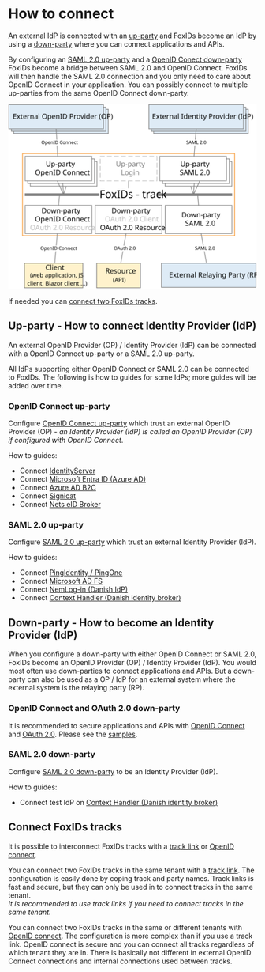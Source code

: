 ﻿# How to connect

An external IdP is connected with an [up-party](parties.md#up-party) and FoxIDs become an IdP by using a [down-party](parties.md#down-party) where you can connect applications and APIs.

By configuring an [SAML 2.0 up-party](up-party-saml-2.0.md) and a [OpenID Conect down-party](down-party-oidc.md) FoxIDs become a bridge between SAML 2.0 and OpenID Connect. 
FoxIDs will then handle the SAML 2.0 connection and you only need to care about OpenID Connect in your application. You can possibly connect to multiple up-parties from the same OpenID Connect down-party.

![How to connect with up-parties and down-parties](images/how-to-connect.svg)

If needed you can [connect two FoxIDs tracks](#connect-foxids-tracks).

## Up-party - How to connect Identity Provider (IdP)

An external OpenID Provider (OP) / Identity Provider (IdP) can be connected with a OpenID Connect up-party or a SAML 2.0 up-party.

All IdPs supporting either OpenID Connect or SAML 2.0 can be connected to FoxIDs. The following is how to guides for some IdPs; more guides will be added over time.

### OpenID Connect up-party

Configure [OpenID Connect up-party](up-party-oidc.md) which trust an external OpenID Provider (OP) - *an Identity Provider (IdP) is called an OpenID Provider (OP) if configured with OpenID Connect*.

How to guides:

- Connect [IdentityServer](up-party-howto-oidc-identityserver.md)
- Connect [Microsoft Entra ID (Azure AD)](up-party-howto-oidc-azure-ad.md) 
- Connect [Azure AD B2C](up-party-howto-oidc-azure-ad-b2c.md) 
- Connect [Signicat](up-party-howto-oidc-signicat.md)
- Connect [Nets eID Broker](up-party-howto-oidc-nets-eid-broker.md)

### SAML 2.0 up-party

Configure [SAML 2.0 up-party](up-party-saml-2.0.md) which trust an external Identity Provider (IdP).

How to guides:

- Connect [PingIdentity / PingOne](up-party-howto-saml-2.0-pingone.md)
- Connect [Microsoft AD FS](up-party-howto-saml-2.0-adfs.md)
- Connect [NemLog-in (Danish IdP)](up-party-howto-saml-2.0-nemlogin.md)
- Connect [Context Handler (Danish identity broker)](howto-saml-2.0-context-handler.md#configuring-context-handler-as-identity-provider-idp)

## Down-party - How to become an Identity Provider (IdP)
When you configure a down-party with either OpenID Connect or SAML 2.0, FoxIDs become an OpenID Provider (OP) / Identity Provider (IdP). 
You would most often use down-parties to connect applications and APIs. But a down-party can also be used as a OP / IdP for an external system where the external system is the relaying party (RP). 

### OpenID Connect and OAuth 2.0 down-party
It is recommended to secure applications and APIs with [OpenID Connect](down-party-oidc.md) and [OAuth 2.0](down-party-oauth-2.0.md). Please see the [samples](samples.md).

### SAML 2.0 down-party

Configure [SAML 2.0 down-party](down-party-saml-2.0.md) to be an Identity Provider (IdP).

How to guides:

- Connect test IdP on [Context Handler (Danish identity broker)](howto-saml-2.0-context-handler.md#configuring-context-handler-as-relying-party-rp)


## Connect FoxIDs tracks

It is possible to interconnect FoxIDs tracks with a [track link](howto-tracklink-foxids.md) or [OpenID connect](howto-oidc-foxids.md).

You can connect two FoxIDs tracks in the same tenant with a [track link](howto-tracklink-foxids.md). The configuration is easily done by coping track and party names. 
Track links is fast and secure, but they can only be used in to connect tracks in the same tenant.  
*It is recommended to use track links if you need to connect tracks in the same tenant.*

You can connect two FoxIDs tracks in the same or different tenants with [OpenID connect](howto-oidc-foxids.md). The configuration is more complex than if you use a track link. 
OpenID connect is secure and you can connect all tracks regardless of which tenant they are in. There is basically not different in external OpenID Connect connections and internal connections used between tracks.